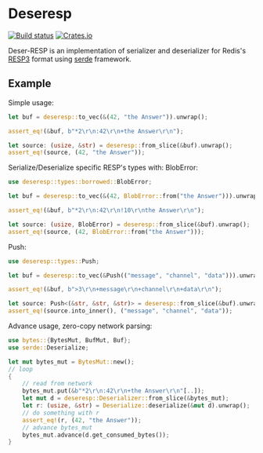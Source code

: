 # Deseresp

[![Build status](https://github.com/unrealhoang/deseresp/actions/workflows/rust.yml/badge.svg)](https://github.com/unrealhoang/deseresp/actions/workflows/rust.yml)
[![Crates.io](https://img.shields.io/crates/v/deseresp.svg)](https://crates.io/crates/regex)

Deser-RESP is an implementation of serializer and deserializer for Redis's
[RESP3](https://github.com/redis/redis-specifications/blob/master/protocol/RESP3.md)
format using [serde](https://github.com/serde-rs/serde) framework.

## Example

Simple usage:

```rust
let buf = deseresp::to_vec(&(42, "the Answer")).unwrap();

assert_eq!(&buf, b"*2\r\n:42\r\n+the Answer\r\n");

let source: (usize, &str) = deseresp::from_slice(&buf).unwrap();
assert_eq!(source, (42, "the Answer"));
```

Serialize/Deserialize specific RESP's types with:
BlobError:
```rust
use deseresp::types::borrowed::BlobError;

let buf = deseresp::to_vec(&(42, BlobError::from("the Answer"))).unwrap();

assert_eq!(&buf, b"*2\r\n:42\r\n!10\r\nthe Answer\r\n");

let source: (usize, BlobError) = deseresp::from_slice(&buf).unwrap();
assert_eq!(source, (42, BlobError::from("the Answer")));
```

Push:
```rust
use deseresp::types::Push;

let buf = deseresp::to_vec(&Push(("message", "channel", "data"))).unwrap();

assert_eq!(&buf, b">3\r\n+message\r\n+channel\r\n+data\r\n");

let source: Push<(&str, &str, &str)> = deseresp::from_slice(&buf).unwrap();
assert_eq!(source.into_inner(), ("message", "channel", "data"));
```

Advance usage, zero-copy network parsing:

```rust
use bytes::{BytesMut, BufMut, Buf};
use serde::Deserialize;

let mut bytes_mut = BytesMut::new();
// loop
{
    // read from network
    bytes_mut.put(&b"*2\r\n:42\r\n+the Answer\r\n"[..]);
    let mut d = deseresp::Deserializer::from_slice(&bytes_mut);
    let r: (usize, &str) = Deserialize::deserialize(&mut d).unwrap();
    // do something with r
    assert_eq!(r, (42, "the Answer"));
    // advance bytes_mut
    bytes_mut.advance(d.get_consumed_bytes());
}
```
